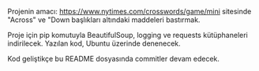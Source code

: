 Projenin amacı: https://www.nytimes.com/crosswords/game/mini sitesinde "Across" ve "Down başlıkları altındaki maddeleri bastırmak.

Proje için pip komutuyla BeautifulSoup, logging ve requests kütüphaneleri indirilecek. Yazılan kod, Ubuntu üzerinde denenecek.

Kod geliştikçe bu README dosyasında commitler devam edecek.